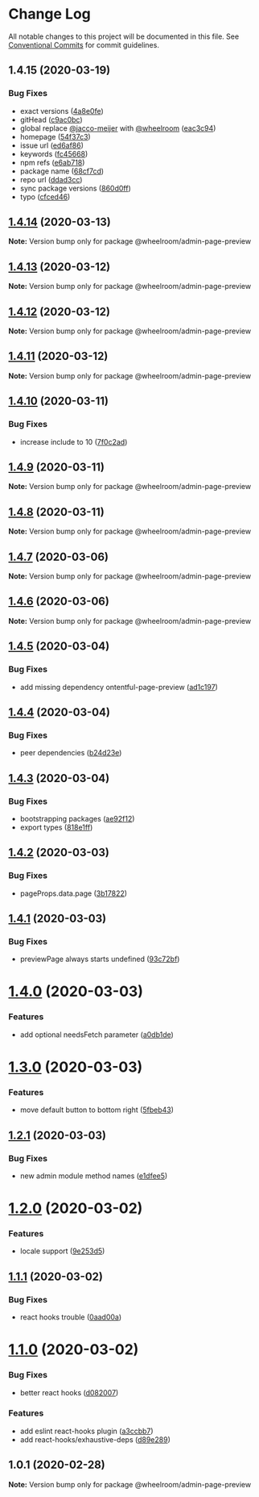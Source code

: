 # Change Log

All notable changes to this project will be documented in this file.
See [Conventional Commits](https://conventionalcommits.org) for commit guidelines.

## 1.4.15 (2020-03-19)


### Bug Fixes

* exact versions ([4a8e0fe](https://github.com/wheelroom/wheelroom/commit/4a8e0fe6f841c9e6ab4fc2335b5ab0c4446da890))
* gitHead ([c9ac0bc](https://github.com/wheelroom/wheelroom/commit/c9ac0bccc309e7b615424a310f66bea27851aa3f))
* global replace [@jacco-meijer](https://github.com/jacco-meijer) with [@wheelroom](https://github.com/wheelroom) ([eac3c94](https://github.com/wheelroom/wheelroom/commit/eac3c949381a2a5ce2a7aa656f458681b680dc6c))
* homepage ([54f37c3](https://github.com/wheelroom/wheelroom/commit/54f37c32233d4cab3faf4d9311ec56faf2837ef4))
* issue url ([ed6af86](https://github.com/wheelroom/wheelroom/commit/ed6af864c251bcba2731ce3890c6c3a498d97cad))
* keywords ([fc45668](https://github.com/wheelroom/wheelroom/commit/fc456689bb0ad07a8f848ff962f48400e0afbcc1))
* npm refs ([e6ab718](https://github.com/wheelroom/wheelroom/commit/e6ab718a873361116950353de328502405a771cd))
* package name ([68cf7cd](https://github.com/wheelroom/wheelroom/commit/68cf7cd473b9c8b35144c37768e2311c51a90c75))
* repo url ([ddad3cc](https://github.com/wheelroom/wheelroom/commit/ddad3cc6c861fb6ae9afce676e49e24c5a32d781))
* sync package versions ([860d0ff](https://github.com/wheelroom/wheelroom/commit/860d0ffe09d318c42d71351cd7f4ba7951e6b882))
* typo ([cfced46](https://github.com/wheelroom/wheelroom/commit/cfced465c3c1644647e7cb9f331ba856d9672e6f))





## [1.4.14](https://github.com/jaccomeijer/wheelroom/compare/@wheelroom/admin-page-preview@1.4.13...@wheelroom/admin-page-preview@1.4.14) (2020-03-13)

**Note:** Version bump only for package @wheelroom/admin-page-preview





## [1.4.13](https://github.com/jaccomeijer/wheelroom/compare/@wheelroom/admin-page-preview@1.4.12...@wheelroom/admin-page-preview@1.4.13) (2020-03-12)

**Note:** Version bump only for package @wheelroom/admin-page-preview





## [1.4.12](https://github.com/jaccomeijer/wheelroom/compare/@wheelroom/admin-page-preview@1.4.11...@wheelroom/admin-page-preview@1.4.12) (2020-03-12)

**Note:** Version bump only for package @wheelroom/admin-page-preview





## [1.4.11](https://github.com/jaccomeijer/wheelroom/compare/@wheelroom/admin-page-preview@1.4.10...@wheelroom/admin-page-preview@1.4.11) (2020-03-12)

**Note:** Version bump only for package @wheelroom/admin-page-preview





## [1.4.10](https://github.com/jaccomeijer/wheelroom/compare/@wheelroom/admin-page-preview@1.4.9...@wheelroom/admin-page-preview@1.4.10) (2020-03-11)


### Bug Fixes

* increase include to 10 ([7f0c2ad](https://github.com/jaccomeijer/wheelroom/commit/7f0c2ad93717ec494aaed801f5cb52165a0445bc))





## [1.4.9](https://github.com/jaccomeijer/wheelroom/compare/@wheelroom/admin-page-preview@1.4.8...@wheelroom/admin-page-preview@1.4.9) (2020-03-11)

**Note:** Version bump only for package @wheelroom/admin-page-preview





## [1.4.8](https://github.com/jaccomeijer/wheelroom/compare/@wheelroom/admin-page-preview@1.4.7...@wheelroom/admin-page-preview@1.4.8) (2020-03-11)

**Note:** Version bump only for package @wheelroom/admin-page-preview





## [1.4.7](https://github.com/jaccomeijer/wheelroom/compare/@wheelroom/admin-page-preview@1.4.6...@wheelroom/admin-page-preview@1.4.7) (2020-03-06)

**Note:** Version bump only for package @wheelroom/admin-page-preview





## [1.4.6](https://github.com/jaccomeijer/wheelroom/compare/@wheelroom/admin-page-preview@1.4.5...@wheelroom/admin-page-preview@1.4.6) (2020-03-06)

**Note:** Version bump only for package @wheelroom/admin-page-preview





## [1.4.5](https://github.com/jaccomeijer/wheelroom/compare/@wheelroom/admin-page-preview@1.4.4...@wheelroom/admin-page-preview@1.4.5) (2020-03-04)


### Bug Fixes

* add missing dependency ontentful-page-preview ([ad1c197](https://github.com/jaccomeijer/wheelroom/commit/ad1c197787ce6fcf32b6c688faa15c8a7ff270c0))





## [1.4.4](https://github.com/jaccomeijer/wheelroom/compare/@wheelroom/admin-page-preview@1.4.3...@wheelroom/admin-page-preview@1.4.4) (2020-03-04)


### Bug Fixes

* peer dependencies ([b24d23e](https://github.com/jaccomeijer/wheelroom/commit/b24d23edf770399ae574d80319d2bf04073132d1))





## [1.4.3](https://github.com/jaccomeijer/wheelroom/compare/@wheelroom/admin-page-preview@1.4.2...@wheelroom/admin-page-preview@1.4.3) (2020-03-04)


### Bug Fixes

* bootstrapping packages ([ae92f12](https://github.com/jaccomeijer/wheelroom/commit/ae92f12b4586df52e3f088976f784fff51ceff96))
* export types ([818e1ff](https://github.com/jaccomeijer/wheelroom/commit/818e1ff0a3063c445607d6fde447f20993faa1fc))





## [1.4.2](https://github.com/jaccomeijer/wheelroom/compare/@wheelroom/admin-page-preview@1.4.1...@wheelroom/admin-page-preview@1.4.2) (2020-03-03)


### Bug Fixes

* pageProps.data.page ([3b17822](https://github.com/jaccomeijer/wheelroom/commit/3b17822a99f880e0b804994c91e513f83ab28fa4))





## [1.4.1](https://github.com/jaccomeijer/wheelroom/compare/@wheelroom/admin-page-preview@1.4.0...@wheelroom/admin-page-preview@1.4.1) (2020-03-03)


### Bug Fixes

* previewPage always starts undefined ([93c72bf](https://github.com/jaccomeijer/wheelroom/commit/93c72bf9f9aed966a172a29c6c58d2cf4d4cc566))





# [1.4.0](https://github.com/jaccomeijer/wheelroom/compare/@wheelroom/admin-page-preview@1.3.0...@wheelroom/admin-page-preview@1.4.0) (2020-03-03)


### Features

* add optional needsFetch parameter ([a0db1de](https://github.com/jaccomeijer/wheelroom/commit/a0db1de4014b362bf93ef608891bde986bd99d3d))





# [1.3.0](https://github.com/jaccomeijer/wheelroom/compare/@wheelroom/admin-page-preview@1.2.1...@wheelroom/admin-page-preview@1.3.0) (2020-03-03)


### Features

* move default button to bottom right ([5fbeb43](https://github.com/jaccomeijer/wheelroom/commit/5fbeb43))





## [1.2.1](https://github.com/jaccomeijer/wheelroom/compare/@wheelroom/admin-page-preview@1.2.0...@wheelroom/admin-page-preview@1.2.1) (2020-03-03)


### Bug Fixes

* new admin module method names ([e1dfee5](https://github.com/jaccomeijer/wheelroom/commit/e1dfee5))





# [1.2.0](https://github.com/jaccomeijer/wheelroom/compare/@wheelroom/admin-page-preview@1.1.1...@wheelroom/admin-page-preview@1.2.0) (2020-03-02)


### Features

* locale support ([9e253d5](https://github.com/jaccomeijer/wheelroom/commit/9e253d517f46d86583d31e093947561564ce7f6e))





## [1.1.1](https://github.com/jaccomeijer/wheelroom/compare/@wheelroom/admin-page-preview@1.1.0...@wheelroom/admin-page-preview@1.1.1) (2020-03-02)


### Bug Fixes

* react hooks trouble ([0aad00a](https://github.com/jaccomeijer/wheelroom/commit/0aad00ac1adc8e1de6c2819f9b23faf30313811a))





# [1.1.0](https://github.com/jaccomeijer/wheelroom/compare/@wheelroom/admin-page-preview@1.0.1...@wheelroom/admin-page-preview@1.1.0) (2020-03-02)


### Bug Fixes

* better react hooks ([d082007](https://github.com/jaccomeijer/wheelroom/commit/d082007691a4ae5ec6cb4e517acf567b38666234))


### Features

* add eslint react-hooks plugin ([a3ccbb7](https://github.com/jaccomeijer/wheelroom/commit/a3ccbb7f87ba49acb13f22082af552e7d4af74ba))
* add react-hooks/exhaustive-deps ([d89e289](https://github.com/jaccomeijer/wheelroom/commit/d89e28901b158d1ef191958a18280d926c08fd7a))





## 1.0.1 (2020-02-28)

**Note:** Version bump only for package @wheelroom/admin-page-preview

